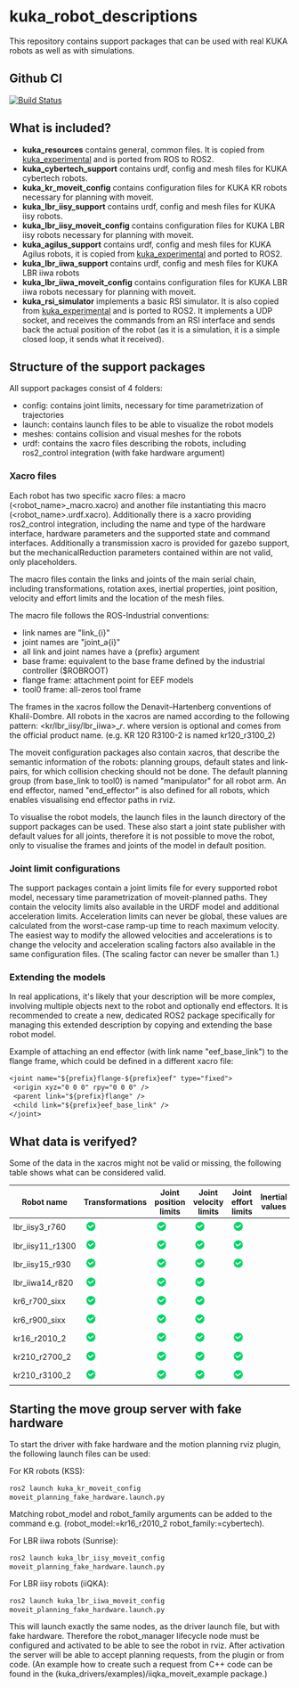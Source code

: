 # kuka_robot_descriptions

This repository contains support packages that can be used with real KUKA robots as well as with simulations.

Github CI
------------
[![Build Status](https://github.com/kroshu/kuka_robot_descriptions/workflows/CI/badge.svg?branch=main)](https://github.com/kroshu/kuka_robot_descriptions/actions)

## What is included?

- **kuka_resources** contains general, common files. It is copied from [kuka_experimental](https://github.com/ros-industrial/kuka_experimental) and is ported from ROS to ROS2.
- **kuka_cybertech_support** contains urdf, config and mesh files for KUKA cybertech robots.
- **kuka_kr_moveit_config** contains configuration files for KUKA KR robots necessary for planning with moveit.
- **kuka_lbr_iisy_support** contains urdf, config and mesh files for KUKA iisy robots.
- **kuka_lbr_iisy_moveit_config** contains configuration files for KUKA LBR iisy robots necessary for planning with moveit.
- **kuka_agilus_support** contains urdf, config and mesh files for KUKA Agilus robots, it is copied from [kuka_experimental](https://github.com/ros-industrial/kuka_experimental) and ported to ROS2.
- **kuka_lbr_iiwa_support** contains urdf, config and mesh files for KUKA LBR iiwa robots
- **kuka_lbr_iiwa_moveit_config** contains configuration files for KUKA LBR iiwa robots necessary for planning with moveit.
- **kuka_rsi_simulator** implements a basic RSI simulator. It is also copied from [kuka_experimental](https://github.com/ros-industrial/kuka_experimental) and is ported to ROS2. It implements a UDP socket, and receives the commands from an RSI interface and sends back the actual position of the robot (as it is a simulation, it is a simple closed loop, it sends what it received).

## Structure of the support packages

All support packages consist of 4 folders:
- config: contains joint limits, necessary for time parametrization of trajectories
- launch: contains launch files to be able to visualize the robot models
- meshes: contains collision and visual meshes for the robots
- urdf: contains the xacro files describing the robots, including ros2_control integration (with fake hardware argument)

### Xacro files
 Each robot has two specific xacro files: a macro (<robot_name>_macro.xacro) and another file instantiating this macro (<robot_name>.urdf.xacro). Additionally there is a xacro providing ros2_control integration, including the name and type of the hardware interface, hardware parameters and the supported state and command interfaces.
 Additionally a transmission xacro is provided for gazebo support, but the mechanicalReduction parameters contained within are not valid, only placeholders.

 The macro files contain the links and joints of the main serial chain, including transformations, rotation axes, inertial properties, joint position, velocity and effort limits and the location of the mesh files.

 The macro file follows the ROS-Industrial conventions:
 - link names are "link_{i}"
 - joint names are "joint_a{i}"
 - all link and joint names have a {prefix} argument
 - base frame: equivalent to the base frame defined by the industrial controller ($ROBROOT)
 - flange frame: attachment point for EEF models
 - tool0 frame: all-zeros tool frame

 The frames in the xacros follow the Denavit–Hartenberg conventions of Khalil-Dombre.
 All robots in the xacros are named according to the following pattern: <kr/lbr_iisy/lbr_iiwa>_<payload>_r<reach>_<version>.
 where version is optional and comes from the official product name. (e.g. KR 120 R3100-2 is named kr120_r3100_2)

 The moveit configuration packages also contain xacros, that describe the semantic information of the robots: planning groups, default states and link-pairs, for which collision checking should not be done. The default planning group (from base_link to tool0) is named "manipulator" for all robot arm. An end effector, named "end_effector" is also defined for all robots, which enables visualising end effector paths in rviz.

 To visualise the robot models, the launch files in the launch directory of the support packages can be used. These also start a joint state publisher with default values for all joints, therefore it is not possible to move the robot, only to visualise the frames and joints of the model in default position.

### Joint limit configurations

 The support packages contain a joint limits file for every supported robot model, necessary time parametrization of moveit-planned paths. They contain the velocity limits also available in the URDF model and additional acceleration limits. Acceleration limits can never be global, these values are calculated from the worst-case ramp-up time to reach maximum velocity. The easiest way to modify the allowed velocities and accelerations is to change the velocity and acceleration scaling factors also available in the same configuration files. (The scaling factor can never be smaller than 1.)

 
### Extending the models

 In real applications, it's likely that your description will be more complex, involving multiple objects next to the robot and optionally end effectors. It is recommended to create a new, dedicated ROS2 package specifically for managing this extended description by copying and extending the base robot model.

 Example of attaching an end effector (with link name "eef_base_link") to the flange frame, which could be defined in a different xacro file:
```
<joint name="${prefix}flange-${prefix}eef" type="fixed">
 <origin xyz="0 0 0" rpy="0 0 0" />
 <parent link="${prefix}flange" />
 <child link="${prefix}eef_base_link" />
</joint>
```

## What data is verifyed?

Some of the data in the xacros might not be valid or missing, the following table shows what can be considered valid.

|Robot name | Transformations | Joint position limits | Joint velocity limits | Joint effort limits | Inertial values | Simplified collision meshes|
|---|---|---|---|---|---|---|
|lbr_iisy3_r760 | <img src="doc/resources/verified.png" alt="Verified" width="25"/> | <img src="doc/resources/verified.png" alt="Verified" width="25"/> | <img src="doc/resources/verified.png" alt="Verified" width="25"/> | <img src="doc/resources/verified.png" alt="Verified" width="25"/> | | <img src="doc/resources/verified.png" alt="Verified" width="25"/> |
|lbr_iisy11_r1300 | <img src="doc/resources/verified.png" alt="Verified" width="25"/> | <img src="doc/resources/verified.png" alt="Verified" width="25"/> | <img src="doc/resources/verified.png" alt="Verified" width="25"/> | <img src="doc/resources/verified.png" alt="Verified" width="25"/> | | |
|lbr_iisy15_r930 | <img src="doc/resources/verified.png" alt="Verified" width="25"/> | <img src="doc/resources/verified.png" alt="Verified" width="25"/> | <img src="doc/resources/verified.png" alt="Verified" width="25"/> | <img src="doc/resources/verified.png" alt="Verified" width="25"/> | | |
|lbr_iiwa14_r820 | <img src="doc/resources/verified.png" alt="Verified" width="25"/> | <img src="doc/resources/verified.png" alt="Verified" width="25"/> | <img src="doc/resources/verified.png" alt="Verified" width="25"/> | | | |
|kr6_r700_sixx | <img src="doc/resources/verified.png" alt="Verified" width="25"/> | <img src="doc/resources/verified.png" alt="Verified" width="25"/> | <img src="doc/resources/verified.png" alt="Verified" width="25"/> | | | <img src="doc/resources/verified.png" alt="Verified" width="25"/> |
|kr6_r900_sixx | <img src="doc/resources/verified.png" alt="Verified" width="25"/> | <img src="doc/resources/verified.png" alt="Verified" width="25"/> | <img src="doc/resources/verified.png" alt="Verified" width="25"/> | | | <img src="doc/resources/verified.png" alt="Verified" width="25"/> |
|kr16_r2010_2 | <img src="doc/resources/verified.png" alt="Verified" width="25"/> | <img src="doc/resources/verified.png" alt="Verified" width="25"/> | <img src="doc/resources/verified.png" alt="Verified" width="25"/> | <img src="doc/resources/verified.png" alt="Verified" width="25"/> | | |
|kr210_r2700_2 | <img src="doc/resources/verified.png" alt="Verified" width="25"/> | <img src="doc/resources/verified.png" alt="Verified" width="25"/> | <img src="doc/resources/verified.png" alt="Verified" width="25"/> | <img src="doc/resources/verified.png" alt="Verified" width="25"/> | | |
|kr210_r3100_2 | <img src="doc/resources/verified.png" alt="Verified" width="25"/> | <img src="doc/resources/verified.png" alt="Verified" width="25"/> | <img src="doc/resources/verified.png" alt="Verified" width="25"/> | <img src="doc/resources/verified.png" alt="Verified" width="25"/> | | |

## Starting the move group server with fake hardware

To start the driver with fake hardware and the motion planning rviz plugin, the following launch files can be used:

For KR robots (KSS):
```
ros2 launch kuka_kr_moveit_config moveit_planning_fake_hardware.launch.py
```
Matching robot_model and robot_family arguments can be added to the command e.g. (robot_model:=kr16_r2010_2 robot_family:=cybertech).

For LBR iiwa robots (Sunrise):
```
ros2 launch kuka_lbr_iisy_moveit_config moveit_planning_fake_hardware.launch.py
```

For LBR iisy robots (iiQKA):
```
ros2 launch kuka_lbr_iiwa_moveit_config moveit_planning_fake_hardware.launch.py 
```

This will launch exactly the same nodes, as the driver launch file, but with fake hardware. Therefore the robot_manager lifecycle node must be configured and activated to be able to see the robot in rviz. After activation the server will be able to accept planning requests, from the plugin or from code. (An example how to create such a request from C++ code can be found in the (kuka_drivers/examples)/iiqka_moveit_example package.)
